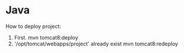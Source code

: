 # Java

How to deploy project:

1. First.
  mvn tomcat8:deploy
2. '/opt/tomcat/webapps/project' already exist
  mvn tomcat8:redeploy
